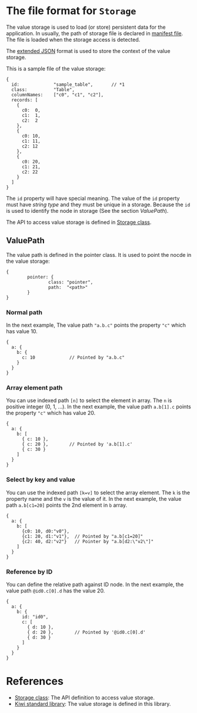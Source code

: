 # The file format for `Storage`

The value storage is used to load (or store) persistent data for the application. In usually, the path of storage file is declared in [manifest file](https://github.com/steelwheels/JSTools/blob/master/Document/jspkg.md). The file is loaded when the storage access is detected.

The [extended JSON](
https://github.com/steelwheels/KiwiScript/blob/master/KiwiLibrary/Document/Format/eJSONFormat.md) format is used to store the context of the value storage.

This is a sample file of the value storage:
````
{
  id:             "sample_table",       // *1
  class:          "Table",
  columnNames:    ["c0", "c1", "c2"],
  records: [
    {
      c0:  0,
      c1:  1,
      c2:  2
    },
    {
      c0: 10,
      c1: 11,
      c2: 12
    },
    {
      c0: 20,
      c1: 21,
      c2: 22
    }
  ]
}
````

The `id` property will have special meaning.
The value of the `id` property must have *string type* and they must be unique in a storage.
Because the `id` is used to identify the node in storage (See the section *ValuePath*).

The API to access value storage is defined in [Storage class](https://github.com/steelwheels/KiwiScript/blob/master/KiwiLibrary/Document/Class/ValueStorage.md).

## ValuePath

The value path is defined in the pointer class. It is used to point the nocde in the value storage:
````
{
        pointer: {
                class: "pointer",
                path:  "<path>"
        }
}
````

### Normal path
In the next example, The value path `"a.b.c"` points the property `"c"` which has value 10.
````
{
  a: {
    b: {
      c: 10             // Pointed by "a.b.c"
    }
  }
}
````

### Array element path
You can use indexed path `[n]` to select the element in array. The `n` is positive integer (0, 1, ...).
In the next example, the value path `a.b[1].c` points the property `"c"` which has value 20.
````
{
  a: {
    b: [
      { c: 10 },
      { c: 20 },        // Pointed by 'a.b[1].c'
      { c: 30 }
    ]
  }
}
````

### Select by key and value
You can use the indexed path `[k=v]` to select the array element. The `k` is the property name and the `v` is the value of it.
In the next example, the value path `a.b[c1=20]` points the 2nd element in `b` array.

````
{
  a: {
    b: [
      {c0: 10, d0:"v0"},
      {c1: 20, d1:"v1"},  // Pointed by "a.b[c1=20]"
      {c2: 40, d2:"v2"}   // Pointer by "a.b[d2:\"v2\"]"
    ]
  }
}
````

### Reference by ID
You can define the relative path against ID node.
In the next example, the value path `@id0.c[0].d` has the value 20.
````
{
  a: {
    b: {
      id: "id0",
      c: [ 
        { d: 10 },
        { d: 20 },        // Pointed by '@id0.c[0].d'
        { d: 30 }
      ]
    }
  }
}
````

# References
* [Storage class](https://github.com/steelwheels/KiwiScript/blob/master/KiwiLibrary/Document/Class/ValueStorage.md): The API definition to access value storage.
* [Kiwi standard library](https://github.com/steelwheels/KiwiScript/blob/master/KiwiLibrary/Document/Library.md): The value storage is defined in this library.
